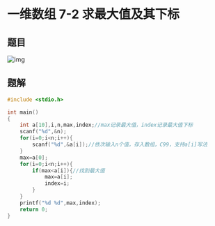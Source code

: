 # 一维数组 7-2 求最大值及其下标
## 题目
![img](https://img2023.cnblogs.com/blog/3492455/202410/3492455-20241027220325184-494781277.png)
## 题解
```c
#include <stdio.h>

int main()
{
    int a[10],i,n,max,index;//max记录最大值，index记录最大值下标
    scanf("%d",&n);
    for(i=0;i<n;i++){
    	scanf("%d",&a[i]);//依次输入n个值，存入数组，C99，支持a[i]写法
	}
	max=a[0];
	for(i=0;i<n;i++){
		if(max<a[i]){//找到最大值
			max=a[i];
			index=i;
		}
	}
	printf("%d %d",max,index);
    return 0;
}
```
